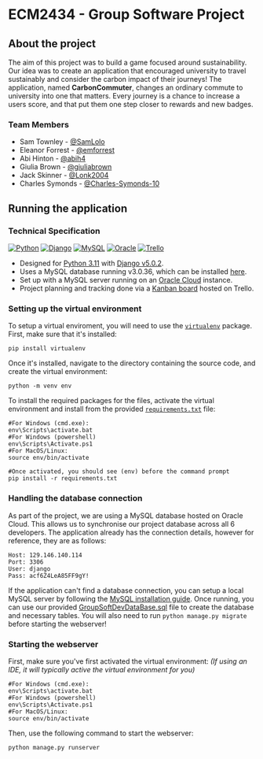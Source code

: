 # ECM2434 - Group Software Project

## About the project

The aim of this project was to build a game focused around sustainability. Our idea was to create an application that encouraged university to travel sustainably and consider the carbon impact of their journeys! The application, named **CarbonCommuter**, changes an ordinary commute to university into one that matters. Every journey is a chance to increase a users score, and that put them one step closer to rewards and new badges.

### Team Members

- Sam Townley - [@SamLolo](https://github.com/SamLolo)
- Eleanor Forrest - [@emforrest](https://github.com/emforrest)
- Abi Hinton - [@abih4](https://github.com/abih4)
- Giulia Brown - [@giuliabrown](https://github.com/giuliabrown)
- Jack Skinner - [@Lonk2004](https://github.com/Lonk2004)
- Charles Symonds - [@Charles-Symonds-10](https://github.com/Charles-Symonds-10)

## Running the application

### Technical Specification

[![Python](https://img.shields.io/badge/python-3670A0?style=for-the-badge&logo=python&logoColor=ffdd54)](https://www.python.org/downloads/)
[![Django](https://img.shields.io/badge/django-%23092E20.svg?style=for-the-badge&logo=django&logoColor=white)](https://pypi.org/project/Django/)
[![MySQL](https://img.shields.io/badge/mysql-%2300f.svg?style=for-the-badge&logo=mysql&logoColor=white)](https://dev.mysql.com/downloads/mysql/)
[![Oracle](https://img.shields.io/badge/Oracle-F80000?style=for-the-badge&logo=oracle&logoColor=white)](https://www.oracle.com/cloud/)
[![Trello](https://img.shields.io/badge/Trello-%23026AA7.svg?style=for-the-badge&logo=Trello&logoColor=white)](https://trello.com/b/yyfAlINB/kanban-board)

- Designed for [Python 3.11](https://www.python.org/downloads/) with [Django v5.0.2](https://pypi.org/project/Django/).
- Uses a MySQL database running v3.0.36, which can be installed [here](https://dev.mysql.com/downloads/mysql/).
- Set up with a MySQL server running on an [Oracle Cloud](https://www.oracle.com/cloud/) instance.
- Project planning and tracking done via a [Kanban board](https://trello.com/b/yyfAlINB/kanban-board) hosted on Trello.

### Setting up the virtual environment

To setup a virtual enviroment, you will need to use the [`virtualenv`](https://pypi.org/project/virtualenv/) package. First, make sure that it's installed:

```shell
pip install virtualenv
```

Once it's installed, navigate to the directory containing the source code, and create the virtual environment:

```shell
python -m venv env
```

To install the required packages for the files, activate the virtual environment and install from the provided [`requirements.txt`](requirements.txt) file:

```shell
#For Windows (cmd.exe):
env\Scripts\activate.bat
#For Windows (powershell)
env\Scripts\Activate.ps1
#For MacOS/Linux:
source env/bin/activate

#Once activated, you should see (env) before the command prompt
pip install -r requirements.txt
```

### Handling the database connection

As part of the project, we are using a MySQL database hosted on Oracle Cloud. This allows us to synchronise our project database across all 6 developers. The application already has the connection details, however for reference, they are as follows:

```text
Host: 129.146.140.114
Port: 3306
User: django
Pass: acf6Z4LeA85FF9gY!
```

If the application can't find a database connection, you can setup a local MySQL server by following the [MySQL installation guide](https://dev.mysql.com/doc/mysql-installation-excerpt/5.7/en/). Once running, you can use our provided [GroupSoftDevDataBase.sql](database/GroupSoftDevDataBase.sql) file to create the database and necessary tables. You will also need to run `python manage.py migrate` before starting the webserver!

### Starting the webserver

First, make sure you've first activated the virtual environment:
*(If using an IDE, it will typically active the virtual environment for you)*

```shell
#For Windows (cmd.exe):
env\Scripts\activate.bat
#For Windows (powershell)
env\Scripts\Activate.ps1
#For MacOS/Linux:
source env/bin/activate
```

Then, use the following command to start the webserver:

```shell
python manage.py runserver
```